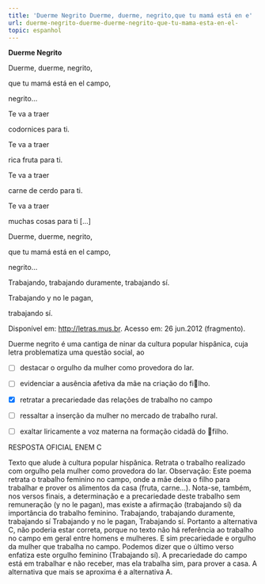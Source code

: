 ```yaml
---
title: 'Duerme Negrito Duerme, duerme, negrito,que tu mamá está en e'
url: duerme-negrito-duerme-duerme-negrito-que-tu-mama-esta-en-el-
topic: espanhol
---
```



**Duerme Negrito**

Duerme, duerme, negrito,

que tu mamá está en el campo,

negrito...

Te va a traer

codornices para ti.

Te va a traer

rica fruta para ti.

Te va a traer

carne de cerdo para ti.

Te va a traer

muchas cosas para ti \[...]

Duerme, duerme, negrito,

que tu mamá está en el campo,

negrito…

Trabajando, trabajando duramente, trabajando sí.

Trabajando y no le pagan,

trabajando sí.

Disponível em: http://letras.mus.br. Acesso em: 26 jun.2012 (fragmento).

Duerme negrito é uma cantiga de ninar da cultura popular hispânica, cuja letra problematiza uma questão social, ao



- [ ] destacar o orgulho da mulher como provedora do lar.
- [ ] evidenciar a ausência afetiva da mãe na criação do filho.
- [x] retratar a precariedade das relações de trabalho no campo
- [ ] ressaltar a inserção da mulher no mercado de trabalho rural.
- [ ] exaltar liricamente a voz materna na formação cidadã do filho.


RESPOSTA OFICIAL ENEM C

Texto que alude à cultura popular hispânica. Retrata o trabalho realizado com orgulho pela mulher como provedora do lar. Observação: Este poema retrata o trabalho feminino no campo, onde a mãe deixa o filho para trabalhar e prover os alimentos da casa (fruta, carne…). Nota-se, também, nos versos finais, a determinação e a precariedade deste trabalho sem remuneração (y no le pagan), mas existe a afirmação (trabajando sí) da importância do trabalho feminino. Trabajando, trabajando duramente, trabajando sí Trabajando y no le pagan, Trabajando sí. Portanto a alternativa C, não poderia estar correta, porque no texto não há referência ao trabalho no campo em geral entre homens e mulheres. E sim precariedade e orgulho da mulher que trabalha no campo. Podemos dizer que o último verso enfatiza este orgulho feminino (Trabajando sí). A precariedade do campo está em trabalhar e não receber, mas ela trabalha sim, para prover a casa. A alternativa que mais se aproxima é a alternativa A. 

